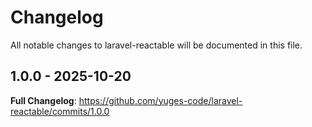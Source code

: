 # Changelog

All notable changes to laravel-reactable will be documented in this file.

## 1.0.0 - 2025-10-20

**Full Changelog**: https://github.com/yuges-code/laravel-reactable/commits/1.0.0
